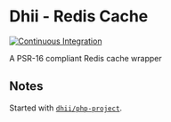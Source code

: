 # Dhii - Redis Cache
[![Continuous Integration](https://github.com/dhii/redis-cache/actions/workflows/continuous-integration.yml/badge.svg)](https://github.com/dhii/redis-cache/actions/workflows/continuous-integration.yml)

A PSR-16 compliant Redis cache wrapper

## Notes
Started with [`dhii/php-project`][].


[`dhii/php-project`]: https://github.com/Dhii/php-project
